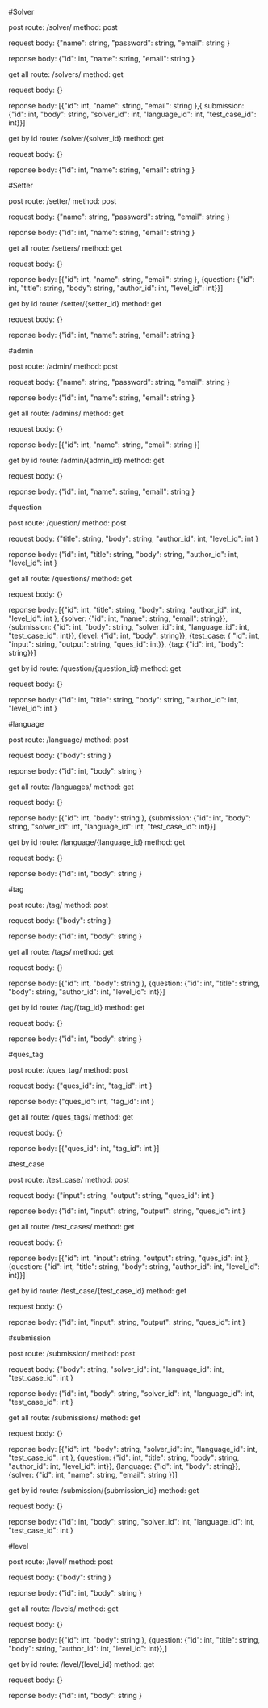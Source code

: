 #Solver

post route: /solver/
method: post

request body:
{"name": string,
"password": string,
"email": string
}

reponse body:
{"id": int,
"name": string,
"email": string
}

get all route: /solvers/
method: get

request body:
{}

reponse body:
[{"id": int,
"name": string,
"email": string
},{
submission: {"id": int,
"body": string,
"solver_id": int,
"language_id": int,
"test_case_id": int}}]

get by id route: /solver/{solver_id}
method: get

request body:
{}

reponse body:
{"id": int,
"name": string,
"email": string
}



#Setter

post route: /setter/
method: post

request body:
{"name": string,
"password": string,
"email": string
}

reponse body:
{"id": int,
"name": string,
"email": string
}

get all route: /setters/
method: get

request body:
{}

reponse body:
[{"id": int,
"name": string,
"email": string
},
{question: {"id": int,
"title": string,
"body": string,
"author_id": int,
"level_id": int}}]

get by id route: /setter/{setter_id}
method: get

request body:
{}

reponse body:
{"id": int,
"name": string,
"email": string
}




#admin

post route: /admin/
method: post

request body:
{"name": string,
"password": string,
"email": string
}

reponse body:
{"id": int,
"name": string,
"email": string
}

get all route: /admins/
method: get

request body:
{}

reponse body:
[{"id": int,
"name": string,
"email": string
}]

get by id route: /admin/{admin_id}
method: get

request body:
{}

reponse body:
{"id": int,
"name": string,
"email": string
}


#question

post route: /question/
method: post

request body:
{"title": string,
"body": string,
"author_id": int,
"level_id": int
}

reponse body:
{"id": int,
"title": string,
"body": string,
"author_id": int,
"level_id": int
}

get all route: /questions/
method: get

request body:
{}

reponse body:
[{"id": int,
"title": string,
"body": string,
"author_id": int,
"level_id": int
},
{solver:
{"id": int,
"name": string,
"email": string}},
{submission:
{"id": int,
"body": string,
"solver_id": int,
"language_id": int,
"test_case_id": int}},
{level: 
{"id": int,
"body": string}},
{test_case:
{ "id": int,
"input": string,
"output": string,
"ques_id": int}},
{tag: 
{"id": int,
"body": string}}]

get by id route: /question/{question_id}
method: get

request body:
{}

reponse body:
{"id": int,
"title": string,
"body": string,
"author_id": int,
"level_id": int
}


#language

post route: /language/
method: post

request body:
{"body": string
}

reponse body:
{"id": int,
"body": string
}

get all route: /languages/
method: get

request body:
{}

reponse body:
[{"id": int,
"body": string
},
{submission:
{"id": int,
"body": string,
"solver_id": int,
"language_id": int,
"test_case_id": int}}]

get by id route: /language/{language_id}
method: get

request body:
{}

reponse body:
{"id": int,
"body": string
}


#tag

post route: /tag/
method: post

request body:
{"body": string
}

reponse body:
{"id": int,
"body": string
}

get all route: /tags/
method: get

request body:
{}

reponse body:
[{"id": int,
"body": string
},
{question: {"id": int,
"title": string,
"body": string,
"author_id": int,
"level_id": int}}]

get by id route: /tag/{tag_id}
method: get

request body:
{}

reponse body:
{"id": int,
"body": string
}



#ques_tag

post route: /ques_tag/
method: post

request body:
{"ques_id": int,
"tag_id": int
}

reponse body:
{"ques_id": int,
"tag_id": int
}

get all route: /ques_tags/
method: get

request body:
{}

reponse body:
[{"ques_id": int,
"tag_id": int
}]



#test_case

post route: /test_case/
method: post

request body:
{"input": string,
"output": string,
"ques_id": int
}

reponse body:
{"id": int,
"input": string,
"output": string,
"ques_id": int
}

get all route: /test_cases/
method: get

request body:
{}

reponse body:
[{"id": int,
"input": string,
"output": string,
"ques_id": int
},
{question:
{"id": int,
"title": string,
"body": string,
"author_id": int,
"level_id": int}}]

get by id route: /test_case/{test_case_id}
method: get

request body:
{}

reponse body:
{"id": int,
"input": string,
"output": string,
"ques_id": int
}



#submission

post route: /submission/
method: post

request body:
{"body": string,
"solver_id": int,
"language_id": int,
"test_case_id": int
}

reponse body:
{"id": int,
"body": string,
"solver_id": int,
"language_id": int,
"test_case_id": int
}

get all route: /submissions/
method: get

request body:
{}

reponse body:
[{"id": int,
"body": string,
"solver_id": int,
"language_id": int,
"test_case_id": int
},
{question: 
{"id": int,
"title": string,
"body": string,
"author_id": int,
"level_id": int}},
{language: 
{"id": int,
"body": string}},
{solver: {"id": int,
"name": string,
"email": string
}}]

get by id route: /submission/{submission_id}
method: get

request body:
{}

reponse body:
{"id": int,
"body": string,
"solver_id": int,
"language_id": int,
"test_case_id": int
}



#level

post route: /level/
method: post

request body:
{"body": string
}

reponse body:
{"id": int,
"body": string
}

get all route: /levels/
method: get

request body:
{}

reponse body:
[{"id": int,
"body": string
},
{question: 
{"id": int,
"title": string,
"body": string,
"author_id": int,
"level_id": int}},]

get by id route: /level/{level_id}
method: get

request body:
{}

reponse body:
{"id": int,
"body": string
}